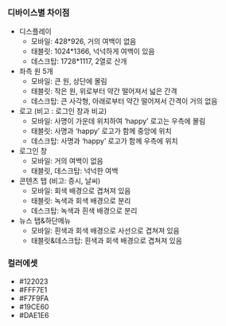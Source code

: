 ### 디바이스별 차이점

- 디스플레이
    - 모바일: 428*926, 거의 여백이 없음
    - 태블릿: 1024*1366, 넉넉하게 여백이 있음
    - 데스크탑: 1728*1117, 2열로 산개
- 좌측 원 5개
    - 모바일: 큰 원, 상단에 몰림
    - 태블릿: 작은 원, 위로부터 약간 떨어져서 넓은 간격
    - 데스크탑: 큰 사각형, 아래로부터 약간 떨어져서 간격이 거의 없음
- 로고 (비고 : 로그인 창과 비교)
    - 모바일: 사명이 가운데 위치하여 ‘happy’ 로고는 우측에 몰림
    - 태블릿: 사명과 ‘happy’ 로고가 함께 중앙에 위치
    - 데스크탑: 사명과 ‘happy’ 로고가 함께 우측에 위치
- 로그인 창
    - 모바일: 거의 여백이 없음
    - 태블릿, 데스크탑: 넉넉한 여백
- 콘텐츠 탭 (비고: 증시, 날씨)
    - 모바일: 회색 배경으로 겹쳐져 있음
    - 태블릿: 녹색과 회색 배경으로 분리
    - 데스크탑: 녹색과 흰색 배경으로 분리
- 뉴스 탭&하단메뉴
    - 모바일: 흰색과 회색 배경으로 사선으로 겹쳐져 있음
    - 태블릿&데스크탑: 흰색과 회색 배경으로 겹쳐져 있음

### 컬러에셋

- #122023
- #FFF7E1
- #F7F9FA
- #19CE60
- #DAE1E6